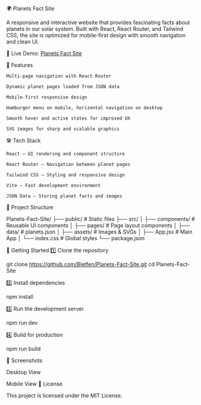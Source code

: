 🌍 Planets Fact Site

A responsive and interactive website that provides fascinating facts about planets in our solar system. Built with React, React Router, and Tailwind CSS, the site is optimized for mobile-first design with smooth navigation and clean UI.

🔗 Live Demo: [Planets Fact Site](https://planets-fact-site-sage-theta.vercel.app/Earth)

📌 Features

    Multi-page navigation with React Router

    Dynamic planet pages loaded from JSON data

    Mobile-first responsive design

    Hamburger menu on mobile, horizontal navigation on desktop

    Smooth hover and active states for improved UX

    SVG images for sharp and scalable graphics

🛠️ Tech Stack

    React – UI rendering and component structure

    React Router – Navigation between planet pages

    Tailwind CSS – Styling and responsive design

    Vite – Fast development environment

    JSON Data – Storing planet facts and images

📂 Project Structure

Planets-Fact-Site/
├── public/ # Static files
├── src/
│ ├── components/ # Reusable UI components
│ ├── pages/ # Page layout components
│ ├── data/ # planets.json
│ ├── assets/ # Images & SVGs
│ ├── App.jsx # Main App
│ └── index.css # Global styles
└── package.json

🚀 Getting Started
1️⃣ Clone the repository

git clone https://github.com/Bletfen/Planets-Fact-Site.git
cd Planets-Fact-Site

2️⃣ Install dependencies

npm install

3️⃣ Run the development server

npm run dev

4️⃣ Build for production

npm run build

📸 Screenshots

Desktop View

Mobile View
📜 License

This project is licensed under the MIT License.
